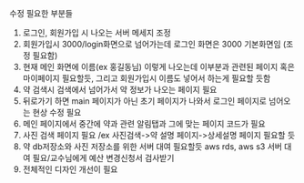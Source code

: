 수정 필요한 부분들
1. 로그인, 회원가입 시 나오는 서버 메세지 조정
2. 회원가입시 3000/login화면으로 넘어가는데 로그인 화면은 3000 기본화면임 (조정 필요함)
3. 현재 메인 화면에 이름(ex 홍길동님) 이렇게 나오는데 이부분과 관련된 페이지 혹은 마이페이지 필요할듯, 그리고 회원가입시 이름도 넣어서 하는게 필요할 듯함
4. 약 검색시 검색에서 넘어가서 약 정보가 나오는 페이지 필요
5. 뒤로가기 하면 main 페이지가 아닌 초기 페이지가 나와서 로그인 페이지로 넘어오는 현상 수정 필요
6. 메인 페이지에서 중간에 약과 관련 알림탭과 그에 맞는 페이지 코드가 필요
7. 사진 검색 페이지 필요 /ex 사진검색->약 설명 페이지->상세설명 페이지 필요할 듯
8. 약 db저장소와 사진 저장소를 위한 서버 대여 필요할듯 aws rds, aws s3 서버 대여 필요/교수님에게 예산 변경신청서 검사받기
9. 전체적인 디자인 개선이 필요
